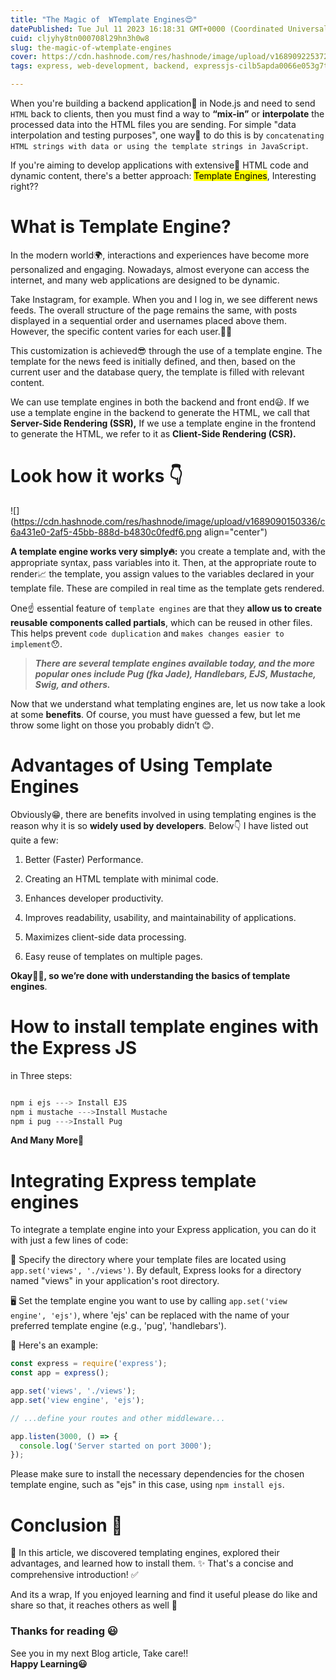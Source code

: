 ```yaml
---
title: "The Magic of  WTemplate Engines😍"
datePublished: Tue Jul 11 2023 16:18:31 GMT+0000 (Coordinated Universal Time)
cuid: cljyhy8tn000708l29hn3h0w8
slug: the-magic-of-wtemplate-engines
cover: https://cdn.hashnode.com/res/hashnode/image/upload/v1689092253723/b85188eb-c013-48f2-ba6a-b10ce1236f65.png
tags: express, web-development, backend, expressjs-cilb5apda0066e053g7td7q24, template-engine

---
```


When you're building a backend application🥲 in Node.js and need to send `HTML` back to clients, then you must find a way to **“mix-in”** or **interpolate** the processed data into the HTML files you are sending. For simple "data interpolation and testing purposes", one way🚀 to do this is by `concatenating HTML strings with data or using the template strings in JavaScript`.

If you're aiming to develop applications with extensive💪 HTML code and dynamic content, there's a better approach: <mark>Template Engines</mark>, Interesting right??

# What is Template Engine?

In the modern world🌍, interactions and experiences have become more personalized and engaging. Nowadays, almost everyone can access the internet, and many web applications are designed to be dynamic.

Take Instagram, for example. When you and I log in, we see different news feeds. The overall structure of the page remains the same, with posts displayed in a sequential order and usernames placed above them. However, the specific content varies for each user.📸✨

This customization is achieved😎 through the use of a template engine. The template for the news feed is initially defined, and then, based on the current user and the database query, the template is filled with relevant content.

We can use template engines in both the backend and front end😃. If we use a template engine in the backend to generate the HTML, we call that **Server-Side Rendering (SSR),** If we use a template engine in the frontend to generate the HTML, we refer to it as **Client-Side Rendering (CSR).**

# Look how it works 👇

![](https://cdn.hashnode.com/res/hashnode/image/upload/v1689090150336/c6a431e0-2af5-45bb-888d-b4830c0fedf6.png align="center")

**A template engine works very simply🔥:** you create a template and, with the appropriate syntax, pass variables into it. Then, at the appropriate route to render📈 the template, you assign values to the variables declared in your template file. These are compiled in real time as the template gets rendered.

One☝️ essential feature of `template engines` are that they **allow us to create reusable components called partials**, which can be reused in other files. This helps prevent `code duplication` and `makes changes easier to implement`😯.

> ***There are several template engines available today, and the more popular ones include Pug (fka Jade), Handlebars, EJS, Mustache, Swig, and others.***

Now that we understand what templating engines are, let us now take a look at some **benefits**. Of course, you must have guessed a few, but let me throw some light on those you probably didn’t 😊.

# **Advantages of Using Template Engines**

Obviously😁, there are benefits involved in using templating engines is the reason why it is so **widely used by developers**. Below👇 I have listed out quite a few:

1. Better (Faster) Performance.
    
2. Creating an HTML template with minimal code.
    
3. Enhances developer productivity.
    
4. Improves readability, usability, and maintainability of applications.
    
5. Maximizes client-side data processing.
    
6. Easy reuse of templates on multiple pages.
    

**Okay😮‍💨, so we’re done with understanding the basics of template engines**.

# **How to install template engines with the Express JS**

in Three steps:

```javascript

npm i ejs ---> Install EJS
npm i mustache --->Install Mustache
npm i pug --->Install Pug
```

**And Many More🙈**

# **Integrating Express template engines**

To integrate a template engine into your Express application, you can do it with just a few lines of code:

📂 Specify the directory where your template files are located using `app.set('views', './views')`. By default, Express looks for a directory named "views" in your application's root directory.

🖥️ Set the template engine you want to use by calling `app.set('view engine', 'ejs')`, where 'ejs' can be replaced with the name of your preferred template engine (e.g., 'pug', 'handlebars').

🚀 Here's an example:

```javascript
const express = require('express');
const app = express();

app.set('views', './views');
app.set('view engine', 'ejs');

// ...define your routes and other middleware...

app.listen(3000, () => {
  console.log('Server started on port 3000');
});
```

Please make sure to install the necessary dependencies for the chosen template engine, such as "ejs" in this case, using `npm install ejs`.

# **Conclusion 🤗**

📝 In this article, we discovered templating engines, explored their advantages, and learned how to install them. ✨ That's a concise and comprehensive introduction! ✅

And its a wrap, If you enjoyed learning and find it useful please do like and share so that, it reaches others as well 🤝

### Thanks for reading 😃

See you in my next Blog article, Take care!!  
**Happy Learning😃**